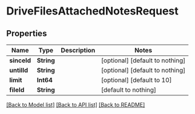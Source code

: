 # DriveFilesAttachedNotesRequest


## Properties
Name | Type | Description | Notes
------------ | ------------- | ------------- | -------------
**sinceId** | **String** |  | [optional] [default to nothing]
**untilId** | **String** |  | [optional] [default to nothing]
**limit** | **Int64** |  | [optional] [default to 10]
**fileId** | **String** |  | [default to nothing]


[[Back to Model list]](../README.md#models) [[Back to API list]](../README.md#api-endpoints) [[Back to README]](../README.md)



